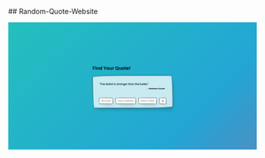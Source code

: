 ﻿﻿## Random-Quote-Website

![screenshot](https://github.com/imaaryan/Random-Quote-Website/blob/master/assets/screenshot.png)
